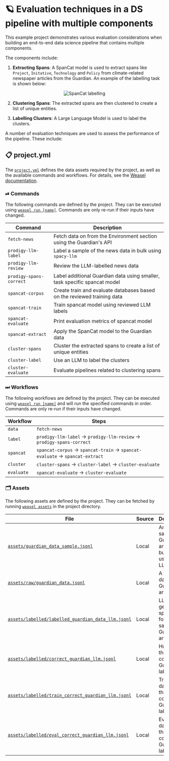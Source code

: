 <!-- WEASEL: AUTO-GENERATED DOCS START (do not remove) -->

# 🪐 Evaluation techniques in a DS pipeline with multiple components 

This example project demonstrates various evaluation considerations when building an end-to-end data science pipeline that contains multiple components. 

The components include:

1. **Extracting Spans**: A SpanCat model is used to extract spans like `Project`, `Initative`, `Technology` and `Policy` from climate-related newspaper articles from the Guardian. An example of the labelling task is shown below:

<p align="center">
  <img src="images/spancat-label_example.png" alt="SpanCat labelling"/>
</p>

2. **Clustering Spans**: The extracted spans are then clustered to create a list of unique entities.

3. **Labelling Clusters**: A Large Language Model is used to label the clusters.

A number of evaluation techniques are used to assess the performance of the pipeline. These include:

## 📋 project.yml

The [`project.yml`](project.yml) defines the data assets required by the
project, as well as the available commands and workflows. For details, see the
[Weasel documentation](https://github.com/explosion/weasel).

### ⏯ Commands

The following commands are defined by the project. They
can be executed using [`weasel run [name]`](https://github.com/explosion/weasel/tree/main/docs/cli.md#rocket-run).
Commands are only re-run if their inputs have changed.

| Command | Description |
| --- | --- |
| `fetch-news` | Fetch data on from the Environment section using the Guardian's API |
| `prodigy-llm-label` | Label a sample of the news data in bulk using `spacy-llm` |
| `prodigy-llm-review` | Review the LLM-labelled news data |
| `prodigy-spans-correct` | Label additional Guardian data using smaller, task specific spancat model |
| `spancat-corpus` | Create train and evaluate databases based on the reviewed training data |
| `spancat-train` | Train spancat model using reviewed LLM labels |
| `spancat-evaluate` | Print evaluation metrics of spancat model|
| `spancat-extract` | Apply the SpanCat model to the Guardian data |
| `cluster-spans` | Cluster the extracted spans to create a list of unique entities |
| `cluster-label` | Use an LLM to label the clusters |
| `cluster-evaluate` | Evaluate pipelines related to clustering spans |

### ⏭ Workflows

The following workflows are defined by the project. They
can be executed using [`weasel run [name]`](https://github.com/explosion/weasel/tree/main/docs/cli.md#rocket-run)
and will run the specified commands in order. Commands are only re-run if their
inputs have changed.

| Workflow | Steps |
| --- | --- |
| `data` | `fetch-news` |
| `label` | `prodigy-llm-label` &rarr; `prodigy-llm-review` &rarr; `prodigy-spans-correct` |
| `spancat` | `spancat-corpus` &rarr; `spancat-train` &rarr; `spancat-evaluate` &rarr; `spancat-extract` |
| `cluster` | `cluster-spans` &rarr; `cluster-label` &rarr; `cluster-evaluate` |
| `evaluate` | `spancat-evaluate` &rarr; `cluster-evaluate` |

### 🗂 Assets

The following assets are defined by the project. They can
be fetched by running [`weasel assets`](https://github.com/explosion/weasel/tree/main/docs/cli.md#open_file_folder-assets)
in the project directory.

| File | Source | Description |
| --- | --- | --- |
| [`assets/guardian_data_sample.jsonl`](assets/raw/guardian_data_sample.jsonl) | Local | An initial sample of Guardian articles to bulk label using an LLM|
| [`assets/raw/guardian_data.jsonl`](assets/raw/guardian_data.jsonl) | Local | A full dataset of Guardian articles |
| [`assets/labelled/labelled_guardian_data_llm.jsonl`](assets/labelled/labelled_guardian_data_llm.jsonl) | Local | LLM-generated span labels for the sample of Guardian articles |
| [`assets/labelled/correct_guardian_llm.jsonl`](assets/labelled/correct_guardian_llm.jsonl) | Local | Human-in-the-loop corrected Guardian labels |
| [`assets/labelled/train_correct_guardian_llm.jsonl`](assets/labelled/train_correct_guardian_llm.jsonl) | Local | Training data from the corrected Guardian labels |
| [`assets/labelled/eval_correct_guardian_llm.jsonl`](assets/labelled/train_correct_guardian_llm.jsonl) | Local | Evaluation data from the corrected Guardian labels |

<!-- WEASEL: AUTO-GENERATED DOCS END (do not remove) -->
